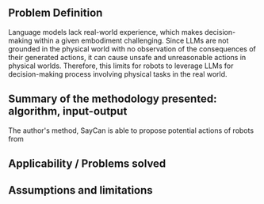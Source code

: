 ## Problem Definition
Language models lack real-world experience, which makes decision-making within a given embodiment challenging.  Since LLMs are not grounded in the physical world with no observation of the consequences of their generated actions, it can cause unsafe and unreasonable actions in physical worlds. Therefore, this limits for robots to leverage LLMs for decision-making process involving physical tasks in the real world.
## Summary of the methodology presented: algorithm, input-output
The author's method, SayCan is able to propose potential actions of robots from 

## Applicability / Problems solved

## Assumptions and limitations

